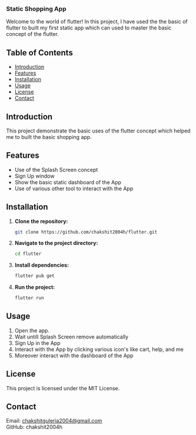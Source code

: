 ### Static Shopping App

Welcome to the world of flutter! In this project, I have used the the basic of flutter to built my first static app which can used to master the basic concept of the flutter. 

## Table of Contents

- [Introduction](#introduction)
- [Features](#features)
- [Installation](#installation)
- [Usage](#usage)
- [License](#license)
- [Contact](#contact)

## Introduction

This project demonstrate the basic uses of the flutter concept which helped me to built the basic shopping app.

## Features

- Use of the Splash Screen concept
- Sign Up window
- Show the basic static dashboard of the App
- Use of various other tool to interact with the App

## Installation

1. **Clone the repository:**
    ```sh
    git clone https://github.com/chakshit2004h/flutter.git
    ```
2. **Navigate to the project directory:**
    ```sh
    cd flutter
    ```
3. **Install dependencies:**
    ```sh
    flutter pub get
    ```
4. **Run the project:**
    ```sh
    flutter run
    ```
 ## Usage

1. Open the app.
2. Wait untill Splash Screen remove automatically
3. Sign Up in the App
4. Interact with the App by clicking various icon's like cart, help, and me
5. Moreover interact with the dashboard of the App

## License

This project is licensed under the MIT License.

## Contact

Email: chakshitguleria2004@gmail.com  
GitHub: chakshit2004h
